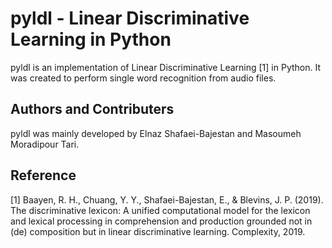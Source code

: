 # pyldl - Linear Discriminative Learning in Python  

pyldl is an implementation of Linear Discriminative Learning [1] in Python. It was created to perform single word recognition from audio files.

## Authors and Contributers

pyldl was mainly developed by Elnaz Shafaei-Bajestan and Masoumeh Moradipour Tari.

## Reference

[1] Baayen, R. H., Chuang, Y. Y., Shafaei-Bajestan, E., & Blevins, J. P. (2019). The discriminative lexicon: A unified computational model for the lexicon and lexical processing in comprehension and production grounded not in (de) composition but in linear discriminative learning. Complexity, 2019.
